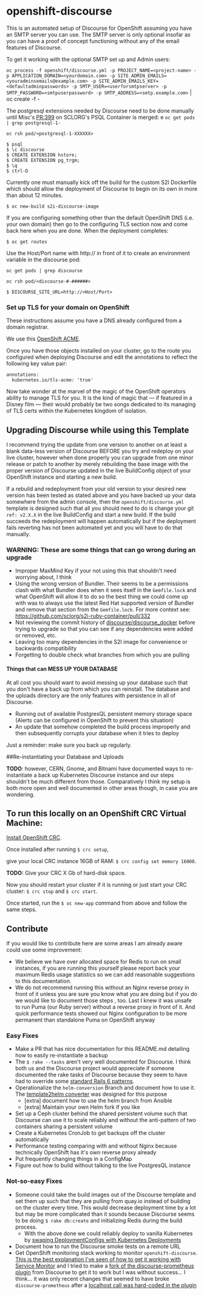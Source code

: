 # openshift-discourse
This is an automated setup of Discourse for OpenShift assuming you have an SMTP server you can use. The SMTP server is only optional insofar as you can have a proof of concept functioning without any of the email features of Discourse.

To get it working with the optional SMTP set up and Admin users:

`oc process -f openshift/discourse.yml -p PROJECT_NAME=<project-name> -p APPLICATION_DOMAIN=<yourdomain.com> -p SITE_ADMIN_EMAILS=<youradminsemails@example.com> -p SITE_ADMIN_EMAILS_KEY=<defaultadminpasswords> -p SMTP_USER=<userforsmtpserver> -p SMTP_PASSWORD=<smtpuserpassword> -p SMTP_ADDRESS=<smtp.example.com>` | oc create -f -

The postgresql extensions needed by Discourse need to be done manually until Misc's [PR:399](https://github.com/sclorg/postgresql-container/pull/399) on SCLORG's PSQL Container is merged:
e
`oc get pods | grep postgresql-1-`

`oc rsh pod/<postgresql-1-XXXXXX>`

```
$ psql
$ \c discourse
$ CREATE EXTENSION hstore;
$ CREATE EXTENSION pg_trgm;
$ \q
$ ctrl-D
```


Currently one must manually kick off the build for the custom S2I Dockerfile which should allow the deployment of Discourse to begin on its own in more than about 12 minutes. 

`$ oc new-build s2i-discourse-image`

If you are configuring something other than the default OpenShift DNS (i.e. your own domain) then go to the configuring TLS section now and come back here when you are done. When the deployment completes:

`$ oc get routes`

Use the Host/Port name with http:// in front of it to create an environment variable in the discourse pod:

`oc get pods | grep discourse`

`oc rsh pod/<discourse-#-######>`

`$ DISCOURSE_SITE_URL=http://<Host/Port>`

### Set up TLS for your domain on OpenShift 

These instructions assume you have a DNS already configured from a domain registrar.

We use this [OpenShift ACME](https://github.com/tnozicka/openshift-acme/tree/master/deploy#single-namespace).

Once you have those objects installed on your cluster, go to the route you configured when deploying Discourse and edit the annotations to reflect the following key value pair:
```
annotations:
  kubernetes.io/tls-acme: 'true'
```

Now take wonder at the marvel of the magic of the OpenShift operators ability to manage TLS for you. It is the kind of magic that — if featured in a Disney film — their would probably be two songs dedicated to its managing of TLS certs within the Kubernetes kingdom of isolation. 

## Upgrading Discourse while using this Template

I recommend trying the update from one version to another on at least a blank data-less version of Discourse BEFORE you try and redeploy on your live cluster, however when done properly you can upgrade from one minor release or patch to another by merely rebuilding the base image with the proper version of Discourse updated in the live BuildConfig object of your OpenShift instance and starting a new build.

If a rebuild and redeployment from your old version to your desired new version has been tested as stated above and you have backed up your data somewhere from the admin console, then the `openshift/discourse.yml` template is designed such that all you should need to do is change your git `ref: v2.X.X` in the live BuildConfig and start a new build. If the build succeeds the redeployment will happen automatically but if the deployment fails reverting has not been automated yet and you will have to do that manually.

### WARNING: These are some things that can go wrong during an upgrade
 * Improper MaxMind Key if your not using this that shouldn't need worrying about, I think
 * Using the wrong version of Bundler. Their seems to be a permissions clash with what Bundler does when it sees itself in the `Gemfile.lock` and what OpenShift will allow it to do so the best thing we could come up with was to always use the latest Red Hat supported version of Bundler and remove that section from the `Gemfile.lock`. For more context see: https://github.com/sclorg/s2i-ruby-container/pull/332
 * Not reviewing the commit history of [discourse/discourse_docker](https://github.com/discourse/discourse_docker) before trying to upgrade so that you can see if any dependencies were added or removed, etc.
 * Leaving too many dependencies in the S2I image for convenience or backwards compatibility
 * Forgetting to double check what branches from which you are pulling

#### Things that can MESS UP YOUR DATABASE
At all cost you should want to avoid messing up your database such that you don't have a back up from which you can reinstall. The database and the uploads directory are the only features with persistence in all of Discourse.

 * Running out of available PostgresQL persistent memory storage space (Alerts can be configured in OpenShift to prevent this situation)
 * An update that somehow completed the build process improperly and then subsequently corrupts your database when it tries to deploy

Just a reminder: make sure you back up regularly.

##Re-instantiating your Database and Uploads

**TODO**: however, CERN, Gnome, and Bitnami have documented ways to re-instantiate a back up Kubernetes Discourse instance and our steps shouldn't be much different from those. Comparatively I think my setup is both more open and well documented in other areas though, in case you are wondering.

## To run this locally on an OpenShift CRC Virtual Machine:

[Install OpenShift CRC](https://developers.redhat.com/products/codeready-containers/overview).

Once installed after running `$ crc setup`,

give your local CRC instance 16GB of RAM: `$ crc config set memory 16000`.

**TODO:** Give your CRC X Gb of hard-disk space.

Now you should restart your cluster if it is running or just start your CRC cluster: `$ crc stop` and `$ crc start`.

Once started, run the `$ oc new-app` command from above and follow the same steps.

## Contribute
If you would like to contribute here are some areas I am already aware could use some improvement:

 * We believe we have over allocated space for Redis to run on small instances, if you are running this yourself please report back your maximum Redis usage statistics so we can add reasonable suggestions to this documentation.
 * We do not recommend running this without an Nginx reverse proxy in front of it unless you are sure you know what you are doing but if you do we would like to document those steps , too. Last I knew it was unsafe to run Puma (our Ruby server) without a reverse proxy in front of it. And quick performance tests showed our Nginx configuration to be more permanent than standalone Puma on OpenShift anyway

### Easy Fixes
 * Make a PR that has nice documentation for this README.md detailing how to easily re-instantiate a backup
 * The `$ rake --tasks` aren't very well documented for Discourse. I think both us and the Discourse project would appreciate if someone documented the rake tasks of Discourse because they seem to have had to override some [standard Rails 6 patterns](https://meta.discourse.org/t/the-rake-db-commands-and-initializing-a-discourse-instance/198938/3).
 * Operationalize the `helm-conversion` Branch and document how to use it. The [template2helm converter](https://github.com/redhat-cop/template2helm) was designed for this purpose
    * [extra] document how to use the helm branch from Ansible
    * [extra] Maintain your own Helm fork if you like
 * Set up a Ceph cluster behind the shared persistent volume such that Discourse can use it to scale reliably and without the anti-pattern of two containers sharing a persistent volume
 * Create a Kubernetes CronJob to get backups off the cluster automatically
 * Performance testing comparing with and without Nginx because technically OpenShift has it's own reverse proxy already
 * Put frequently changing things in a ConfigMap
 * Figure out how to build without talking to the live PostgresQL instance

### Not-so-easy Fixes
 * Someone could take the build images out of the Discourse template and set them up such that they are pulling from quay.io instead of building on the cluster every time. This would decrease deployment time by a lot but may be more complicated than it sounds because Discourse seems to be doing `$ rake db:create` and initializing Redis during the build process.
    * With the above done we could reliably deploy to vanilla Kubernetes by [swaping DeploymentConfigs with Kubernetes Deployments](https://gist.github.com/jontrossbach/64a65a453f277a6cdc9c40c2c04d2ec5)
 * Document how to run the Discourse smoke tests on a remote URL
 * Get OpenShift monitoring stack working to monitor `openshift-discourse`. [This is the best explanation I've seen of how to get it working with Service Monitor](https://www.youtube.com/watch?v=TRSy6G3y9aY&t=2367s) and I tried to make a [fork of the discourse-prometheus plugin](https://github.com/jontrossbach/discourse-prometheus) from Discourse to get it to work but I was without success... I think... it was only recent changes that seemed to have broke `discourse-prometheus` after a [localhost call was hard-coded in the plugin](https://meta.discourse.org/t/discourse-prometheus-plugin-throws-error-with-bitnami-discourse-2-6-7/197100)
